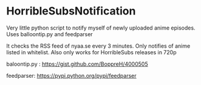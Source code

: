 # HorribleSubsNotification
Very little python script to notify myself of newly uploaded anime episodes. Uses balloontip.py and feedparser

It checks the RSS feed of nyaa.se every 3 minutes. Only notifies of anime listed in whitelist. Also only works for HorribleSubs releases in 720p

baloontip.py : https://gist.github.com/BoppreH/4000505

feedparser: https://pypi.python.org/pypi/feedparser
